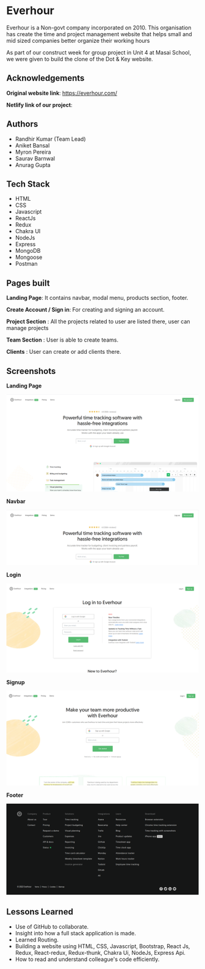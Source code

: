 
# Everhour
  
Everhour is a Non-govt company incorporated on 2010. This organisation has create the time and project management website that helps small and mid sized companies better organize their working hours

As part of our construct week for group project in Unit 4 at Masai School, we were given to build the clone of the Dot & Key website.

## Acknowledgements

**Original website link**: https://everhour.com/

**Netlify link of our project**: 

## Authors

- Randhir Kumar (Team Lead)
- Aniket Bansal
- Myron Pereira
- Saurav Barnwal
- Anurag Gupta
 


## Tech Stack

- HTML
- CSS
- Javascript
- ReactJs
- Redux
- Chakra UI
- NodeJs
- Express
- MongoDB
- Mongoose
- Postman



## Pages built


**Landing Page**: It contains navbar, modal menu, products section, footer.

**Create Account / Sign in**: For creating and signing an account.

**Project Section** : All the projects related to user are listed there, user can manage projects
 
**Team Section** : User is able to create teams.

**Clients** : User can create or add clients there.


## Screenshots

**Landing Page**


![App Screenshot](https://github.com/Randhir200/powerful-nut-6425/blob/Aniket_day-5/ScreenShots/Screenshot_20221002_122706.png?raw=true)


**Navbar**


![App Screenshot](https://github.com/Randhir200/powerful-nut-6425/blob/Aniket_day-5/ScreenShots/Screenshot_20221002_122757.png?raw=true)

**Login**


![App Screenshot](https://github.com/Randhir200/powerful-nut-6425/blob/Aniket_day-5/ScreenShots/Screenshot_20221002_122849.png?raw=true)

**Signup**


![App Screenshot](https://github.com/Randhir200/powerful-nut-6425/blob/Aniket_day-5/ScreenShots/Screenshot_20221002_122910.png?raw=true)

**Footer**


![App Screenshot](https://github.com/Randhir200/powerful-nut-6425/blob/Aniket_day-5/ScreenShots/Screenshot_20221002_123011.png?raw=true)



## Lessons Learned

- Use of GitHub to collaborate.
- Insight into how a full stack application is made.
- Learned Routing.
- Building a website using HTML, CSS, Javascript, Bootstrap, React Js, Redux, React-redux, Redux-thunk, Chakra Ui, NodeJs, Express Api.
- How to read and understand colleague's code efficiently.
